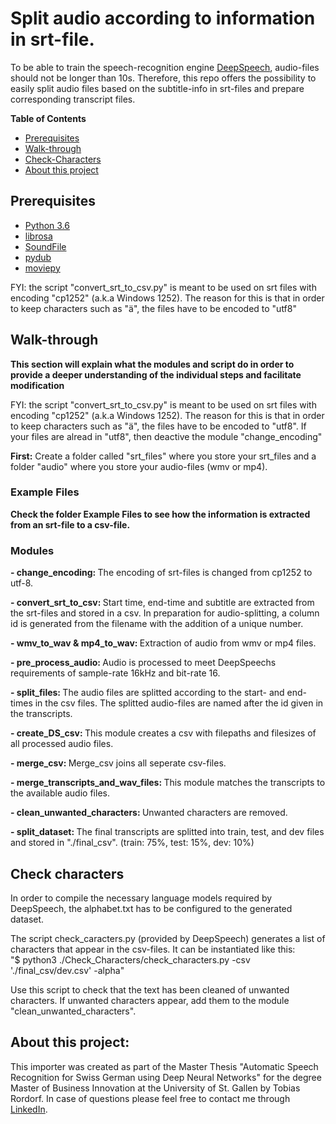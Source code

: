 # Split audio according to information in srt-file.

To be able to train the speech-recognition engine <a href='https://github.com/mozilla/DeepSpeech'> DeepSpeech</a>, audio-files should not be longer than 10s.
Therefore, this repo offers the possibility to easily split audio files based on the subtitle-info in srt-files and prepare corresponding transcript files.


**Table of Contents**

- [Prerequisites](#prerequisites)
- [Walk-through](#walk-through)
- [Check-Characters](#Check-Characters)
- [About this project](#About-this-project)


## Prerequisites

* [Python 3.6](https://www.python.org/)
* [librosa](https://librosa.github.io/librosa/)
* [SoundFile](https://pypi.org/project/SoundFile/)
* [pydub](https://pypi.org/project/pydub/)
* [moviepy](https://zulko.github.io/moviepy/)

FYI: the script "convert_srt_to_csv.py" is meant to be used on srt files with encoding "cp1252" (a.k.a Windows 1252). The reason for this is that in order to keep characters such as "ä", the files have to be encoded to "utf8"


## Walk-through

<b>This section will explain what the modules and script do in order to provide a deeper understanding of the individual steps and facilitate modification</b>

FYI: the script "convert_srt_to_csv.py" is meant to be used on srt files with encoding "cp1252" (a.k.a Windows 1252). The reason for this is that in order to keep characters such as "ä", the files have to be encoded to "utf8". If your files are alread in "utf8", then deactive the module "change_encoding"

<b>First:</b> Create a folder called "srt_files" where you store your srt_files and a folder "audio" where you store your audio-files (wmv or mp4).

### Example Files

<b> Check the folder Example Files to see how the information is extracted from an srt-file to a csv-file.</b>

### Modules
<p><b>- change_encoding: </b>The encoding of srt-files is changed from cp1252 to utf-8.</p>
<p><b>- convert_srt_to_csv: </b>Start time, end-time and subtitle are extracted from the srt-files and stored in a csv. In preparation for audio-splitting, a column id is generated from the filename with the addition of a unique number.</p>
<p><b>- wmv_to_wav & mp4_to_wav: </b>Extraction of audio from wmv or mp4 files.</p>
<p><b>- pre_process_audio: </b>Audio is processed to meet DeepSpeechs requirements of sample-rate 16kHz and bit-rate 16.</p>
<p><b>- split_files: </b>The audio files are splitted according to the start- and end-times in the csv files. The splitted audio-files are named after the id given in the transcripts.</p>
<p><b>- create_DS_csv: </b>This module creates a csv with filepaths and filesizes of all processed audio files. </p>
<p><b>- merge_csv: </b>Merge_csv joins all seperate csv-files.</p>
<p><b>- merge_transcripts_and_wav_files: </b>This module matches the transcripts to the available audio files.</p>
<p><b>- clean_unwanted_characters: </b>Unwanted characters are removed.</p>
<p><b>- split_dataset: </b>The final transcripts are splitted into train, test, and dev files and stored in "./final_csv". (train: 75%, test: 15%, dev: 10%)</p>


## Check characters

<p> In order to compile the necessary language models required by DeepSpeech, the alphabet.txt has to be configured to the generated dataset.</p>
<p> The script check_caracters.py (provided by DeepSpeech) generates a list of characters that appear in the csv-files. It can be instantiated like this: <br>
"$ python3 ./Check_Characters/check_characters.py -csv './final_csv/dev.csv' -alpha"</p>
<p> Use this script to check that the text has been cleaned of unwanted characters. If unwanted characters appear, add them to the module "clean_unwanted_characters".</p>

## About this project:

<p>This importer was created as part of the Master Thesis "Automatic Speech Recognition for Swiss German using Deep Neural Networks" for the degree Master of Business Innovation at the University of St. Gallen by Tobias Rordorf. In case of questions please feel free to contact me through <a href='https://www.linkedin.com/in/tobiasrordorf/'>LinkedIn</a>.
